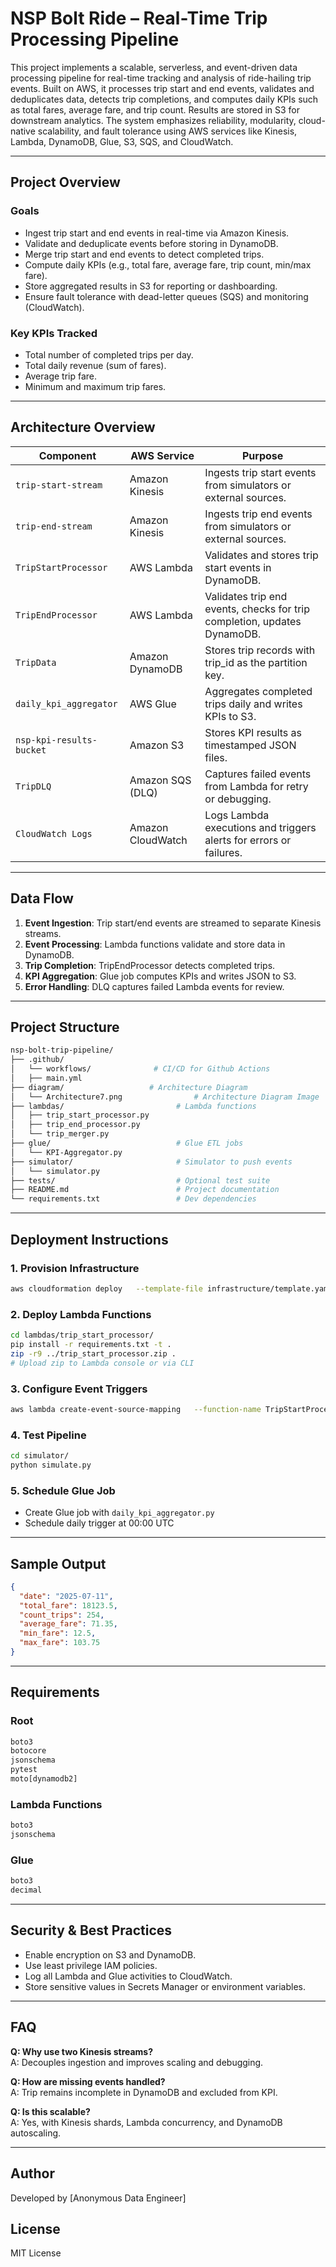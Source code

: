 # NSP Bolt Ride – Real-Time Trip Processing Pipeline

This project implements a scalable, serverless, and event-driven data processing pipeline for real-time tracking and analysis of ride-hailing trip events. Built on AWS, it processes trip start and end events, validates and deduplicates data, detects trip completions, and computes daily KPIs such as total fares, average fare, and trip count. Results are stored in S3 for downstream analytics. The system emphasizes reliability, modularity, cloud-native scalability, and fault tolerance using AWS services like Kinesis, Lambda, DynamoDB, Glue, S3, SQS, and CloudWatch.

---

## Project Overview

### Goals

- Ingest trip start and end events in real-time via Amazon Kinesis.
- Validate and deduplicate events before storing in DynamoDB.
- Merge trip start and end events to detect completed trips.
- Compute daily KPIs (e.g., total fare, average fare, trip count, min/max fare).
- Store aggregated results in S3 for reporting or dashboarding.
- Ensure fault tolerance with dead-letter queues (SQS) and monitoring (CloudWatch).

### Key KPIs Tracked

- Total number of completed trips per day.
- Total daily revenue (sum of fares).
- Average trip fare.
- Minimum and maximum trip fares.

---

## Architecture Overview

| Component                | AWS Service       | Purpose                                                                  |
| ------------------------ | ----------------- | ------------------------------------------------------------------------ |
| `trip-start-stream`      | Amazon Kinesis    | Ingests trip start events from simulators or external sources.           |
| `trip-end-stream`        | Amazon Kinesis    | Ingests trip end events from simulators or external sources.             |
| `TripStartProcessor`     | AWS Lambda        | Validates and stores trip start events in DynamoDB.                      |
| `TripEndProcessor`       | AWS Lambda        | Validates trip end events, checks for trip completion, updates DynamoDB. |
| `TripData`               | Amazon DynamoDB   | Stores trip records with trip_id as the partition key.                   |
| `daily_kpi_aggregator`   | AWS Glue          | Aggregates completed trips daily and writes KPIs to S3.                  |
| `nsp-kpi-results-bucket` | Amazon S3         | Stores KPI results as timestamped JSON files.                            |
| `TripDLQ`                | Amazon SQS (DLQ)  | Captures failed events from Lambda for retry or debugging.               |
| `CloudWatch Logs`        | Amazon CloudWatch | Logs Lambda executions and triggers alerts for errors or failures.       |

---

## Data Flow

1. **Event Ingestion**: Trip start/end events are streamed to separate Kinesis streams.
2. **Event Processing**: Lambda functions validate and store data in DynamoDB.
3. **Trip Completion**: TripEndProcessor detects completed trips.
4. **KPI Aggregation**: Glue job computes KPIs and writes JSON to S3.
5. **Error Handling**: DLQ captures failed Lambda events for review.

---

## Project Structure

```bash
nsp-bolt-trip-pipeline/
├── .github/
│   └── workflows/              # CI/CD for Github Actions
│   ├── main.yml
├── diagram/                   # Architecture Diagram
│   └── Architecture7.png                # Architecture Diagram Image
├── lambdas/                         # Lambda functions
│   ├── trip_start_processor.py
│   ├── trip_end_processor.py
│   └── trip_merger.py
├── glue/                            # Glue ETL jobs
│   └── KPI-Aggregator.py
├── simulator/                       # Simulator to push events
│   └── simulator.py
├── tests/                           # Optional test suite
├── README.md                        # Project documentation
└── requirements.txt                 # Dev dependencies
```

---

## Deployment Instructions

### 1. Provision Infrastructure

```bash
aws cloudformation deploy   --template-file infrastructure/template.yaml   --stack-name nsp-bolt-trip-pipeline   --capabilities CAPABILITY_NAMED_IAM
```

### 2. Deploy Lambda Functions

```bash
cd lambdas/trip_start_processor/
pip install -r requirements.txt -t .
zip -r9 ../trip_start_processor.zip .
# Upload zip to Lambda console or via CLI
```

### 3. Configure Event Triggers

```bash
aws lambda create-event-source-mapping   --function-name TripStartProcessor   --event-source-arn arn:aws:kinesis:region:account-id:stream/trip-start-stream   --batch-size 100   --starting-position LATEST
```

### 4. Test Pipeline

```bash
cd simulator/
python simulate.py
```

### 5. Schedule Glue Job

- Create Glue job with `daily_kpi_aggregator.py`
- Schedule daily trigger at 00:00 UTC

---

## Sample Output

```json
{
  "date": "2025-07-11",
  "total_fare": 18123.5,
  "count_trips": 254,
  "average_fare": 71.35,
  "min_fare": 12.5,
  "max_fare": 103.75
}
```

---

## Requirements

### Root

```txt
boto3
botocore
jsonschema
pytest
moto[dynamodb2]
```

### Lambda Functions

```txt
boto3
jsonschema
```

### Glue

```txt
boto3
decimal
```

---

## Security & Best Practices

- Enable encryption on S3 and DynamoDB.
- Use least privilege IAM policies.
- Log all Lambda and Glue activities to CloudWatch.
- Store sensitive values in Secrets Manager or environment variables.

---

## FAQ

**Q: Why use two Kinesis streams?**  
A: Decouples ingestion and improves scaling and debugging.

**Q: How are missing events handled?**  
A: Trip remains incomplete in DynamoDB and excluded from KPI.

**Q: Is this scalable?**  
A: Yes, with Kinesis shards, Lambda concurrency, and DynamoDB autoscaling.

---

## Author

Developed by [Anonymous Data Engineer]

## License

MIT License

